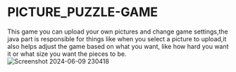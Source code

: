 # PICTURE_PUZZLE-GAME
This game you can upload your own pictures and change game settings,the  java part is responsible for things 
like when you select a picture to upload,it also helps adjust the game based on what you want, 
like how hard you want it or what size you want the pieces to be. 
![Screenshot 2024-06-09 230418](https://github.com/jonasMJL997/PICTURE_PUZZLE-GAME/assets/118437218/da37d596-051a-40d9-a431-b7e0e88e47fe)
